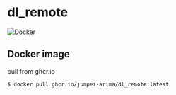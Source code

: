 # dl_remote

![Docker](https://github.com/Jumpei-Arima/dl_remote/workflows/Docker/badge.svg)

## Docker image

pull from ghcr.io
```
$ docker pull ghcr.io/jumpei-arima/dl_remote:latest
```
